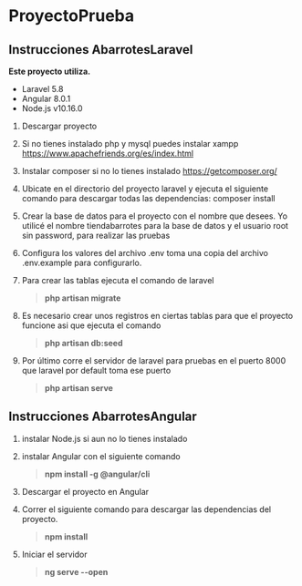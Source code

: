 # ProyectoPrueba

## Instrucciones AbarrotesLaravel

**Este proyecto utiliza.**
- Laravel 5.8
- Angular 8.0.1
- Node.js v10.16.0

1. Descargar proyecto

2. Si no tienes instalado php y mysql puedes instalar xampp
	https://www.apachefriends.org/es/index.html

3. Instalar composer si no lo tienes instalado
	https://getcomposer.org/

4. Ubicate en el directorio del proyecto laravel y ejecuta el siguiente comando para descargar todas las dependencias:
	composer install

5. Crear la base de datos para el proyecto con el nombre que desees. Yo utilicé el nombre tiendabarrotes para la base de datos y el 	    usuario root sin password, para realizar las pruebas

6. Configura los valores del archivo .env toma una copia del archivo .env.example para configurarlo.

6. Para crear las tablas ejecuta el comando de laravel
	> **php artisan migrate** 
	
7. Es necesario crear unos registros en ciertas tablas para que el proyecto funcione asi que ejecuta el comando 
	> **php artisan db:seed**

8. Por último corre el servidor de laravel para pruebas en el puerto 8000 que laravel por default toma ese puerto
	> **php artisan serve**

## Instrucciones AbarrotesAngular

1. instalar Node.js si aun no lo tienes instalado

2. instalar Angular con el siguiente comando
	> **npm install -g @angular/cli**
	
3. Descargar el proyecto en Angular

4. Correr el siguiente comando para descargar las dependencias del proyecto.
	> **npm install**
	
5. Iniciar el servidor
	> **ng serve --open**
